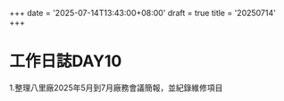 +++
date = '2025-07-14T13:43:00+08:00'
draft = true
title = '20250714'
+++
# 工作日誌DAY10

<!--more-->

1.整理八里廠2025年5月到7月廠務會議簡報，並紀錄維修項目